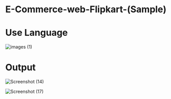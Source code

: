 # E-Commerce-web-Flipkart-(Sample)
# Use Language 
![images (1)](https://github.com/user-attachments/assets/0421349e-6165-494a-a65f-9f51df7995e8)

# Output



![Screenshot (14)](https://github.com/user-attachments/assets/12d69f0d-17b4-4b26-b1d8-4bf3fb34861c)

![Screenshot (17)](https://github.com/user-attachments/assets/d0a17d4e-a634-4358-8414-5b5a7269f8db)
